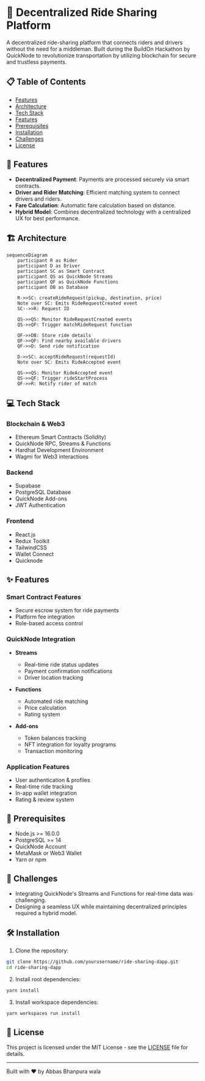 # 🚗 Decentralized Ride Sharing Platform

A decentralized ride-sharing platform that connects riders and drivers without the need for a middleman. Built during the BuildOn Hackathon by QuickNode to revolutionize transportation by utilizing blockchain for secure and trustless payments.

## 📋 Table of Contents

- [Features](#features)
- [Architecture](#architecture)
- [Tech Stack](#tech-stack)
- [Features](#features)
- [Prerequisites](#prerequisites)
- [Installation](#installation)
- [Challenges](#challenges)
- [License](#license)

## 🌟 Features

- **Decentralized Payment**: Payments are processed securely via smart contracts.
- **Driver and Rider Matching**: Efficient matching system to connect drivers and riders.
- **Fare Calculation**: Automatic fare calculation based on distance.
- **Hybrid Model**: Combines decentralized technology with a centralized UX for best performance.

## 🏗 Architecture

```mermaid
sequenceDiagram
    participant R as Rider
    participant D as Driver
    participant SC as Smart Contract
    participant QS as QuickNode Streams
    participant QF as QuickNode Functions
    participant DB as Database

    R->>SC: createRideRequest(pickup, destination, price)
    Note over SC: Emits RideRequestCreated event
    SC-->>R: Request ID

    QS->>QS: Monitor RideRequestCreated events
    QS->>QF: Trigger matchRideRequest function
    
    QF->>DB: Store ride details
    QF->>QF: Find nearby available drivers
    QF->>D: Send ride notification
    
    D->>SC: acceptRideRequest(requestId)
    Note over SC: Emits RideAccepted event
    
    QS->>QS: Monitor RideAccepted event
    QS->>QF: Trigger rideStartProcess
    QF->>R: Notify rider of match
```

## 💻 Tech Stack

### Blockchain & Web3
- Ethereum Smart Contracts (Solidity)
- QuickNode RPC, Streams & Functions
- Hardhat Development Environment
- Wagmi for Web3 interactions

### Backend
- Supabase
- PostgreSQL Database
- QuickNode Add-ons
- JWT Authentication

### Frontend
- React.js
- Redux Toolkit
- TailwindCSS
- Wallet Connect
- Quicknode

## ✨ Features

### Smart Contract Features
- Secure escrow system for ride payments
- Platform fee integration
- Role-based access control

### QuickNode Integration
- **Streams**
  - Real-time ride status updates
  - Payment confirmation notifications
  - Driver location tracking
  
- **Functions**
  - Automated ride matching
  - Price calculation
  - Rating system
  
- **Add-ons**
  - Token balances tracking
  - NFT integration for loyalty programs
  - Transaction monitoring

### Application Features
- User authentication & profiles
- Real-time ride tracking
- In-app wallet integration
- Rating & review system

## 📝 Prerequisites

- Node.js >= 16.0.0
- PostgreSQL >= 14
- QuickNode Account
- MetaMask or Web3 Wallet
- Yarn or npm

## 📖 Challenges
- Integrating QuickNode's Streams and Functions for real-time data was challenging.
- Designing a seamless UX while maintaining decentralized principles required a hybrid model.

## 🛠 Installation

1. Clone the repository:
```bash
git clone https://github.com/yourusername/ride-sharing-dapp.git
cd ride-sharing-dapp
```

2. Install root dependencies:
```bash
yarn install
```

3. Install workspace dependencies:
```bash
yarn workspaces run install
```

## 📄 License

This project is licensed under the MIT License - see the [LICENSE](LICENSE) file for details.

---

Built with ❤️ by Abbas Bhanpura wala
